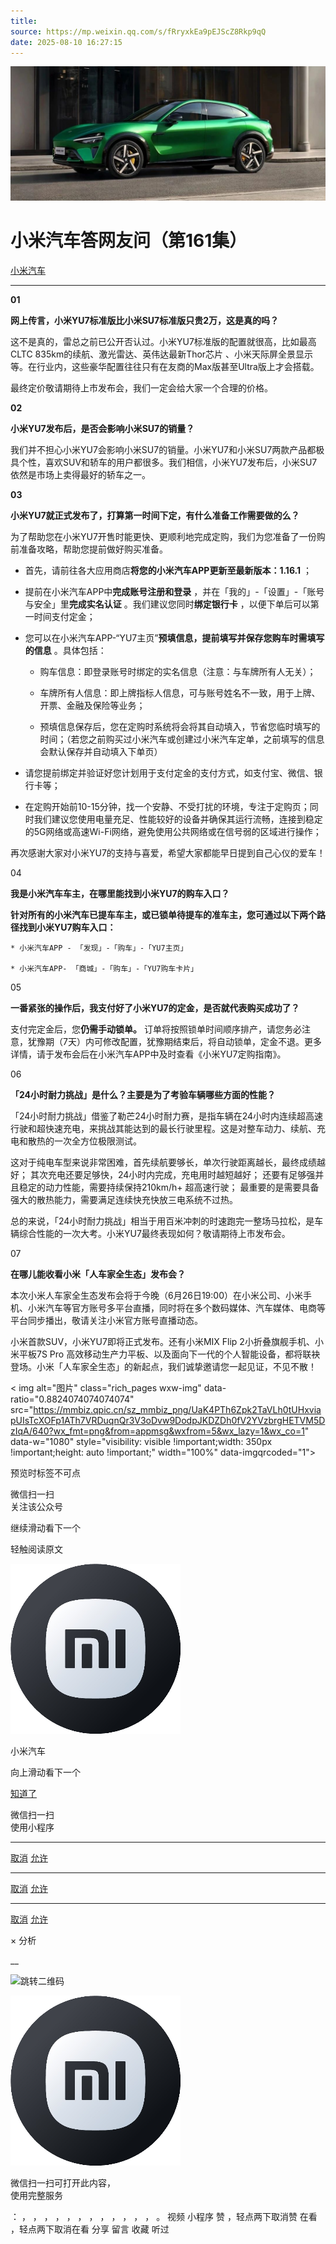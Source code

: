 ```yaml
---
title: 
source: https://mp.weixin.qq.com/s/fRryxkEa9pEJScZ8Rkp9qQ
date: 2025-08-10 16:27:15
---
```


![cover_image](images/img_d4aaa0d0.jpg)


#  小米汽车答网友问（第161集）


[ 小米汽车 ](<javascript:void\(0\);>)

______

**01**

**网上传言，小米YU7标准版比小米****SU7****标准版只贵2万，这是真的吗？**

这不是真的，雷总之前已公开否认过。小米YU7标准版的配置就很高，比如最高CLTC 835km的续航、激光雷达、英伟达最新Thor芯片 、小米天际屏全景显示等。在行业内，这些豪华配置往往只有在友商的Max版甚至Ultra版上才会搭载。

最终定价敬请期待上市发布会，我们一定会给大家一个合理的价格。

**02**

**小米YU7发布后，是否会影响小米****SU7****的销量？**

我们并不担心小米YU7会影响小米SU7的销量。小米YU7和小米SU7两款产品都极具个性，喜欢SUV和轿车的用户都很多。我们相信，小米YU7发布后，小米SU7依然是市场上卖得最好的轿车之一。

**03**

**小米YU7就正式发布了，打算第一时间下定，有什么准备工作需要做的么？**

为了帮助您在小米YU7开售时能更快、更顺利地完成定购，我们为您准备了一份购前准备攻略，帮助您提前做好购买准备。

  * 首先，请前往各大应用商店**将您的小米汽车****APP****更新至最新版本：1.16.1** ；

  * 提前在小米汽车APP中**完成账号注册和登录** ，并在「我的」-「设置」-「账号与安全」里**完成实名认证** 。我们建议您同时**绑定银行卡** ，以便下单后可以第一时间支付定金；

  * 您可以在小米汽车APP-“YU7主页”**预填信息，提前填写并保存您购车时需填写的信息** 。具体包括：

      * 购车信息：即登录账号时绑定的实名信息（注意：与车牌所有人无关）；

      * 车牌所有人信息：即上牌指标人信息，可与账号姓名不一致，用于上牌、开票、金融及保险等业务；

      * 预填信息保存后，您在定购时系统将会将其自动填入，节省您临时填写的时间；（若您之前购买过小米汽车或创建过小米汽车定单，之前填写的信息会默认保存并自动填入下单页）

  

  * 请您提前绑定并验证好您计划用于支付定金的支付方式，如支付宝、微信、银行卡等；

  * 在定购开始前10-15分钟，找一个安静、不受打扰的环境，专注于定购页；同时我们建议您使用电量充足、性能较好的设备并确保其运行流畅，连接到稳定的5G网络或高速Wi-Fi网络，避免使用公共网络或在信号弱的区域进行操作；

再次感谢大家对小米YU7的支持与喜爱，希望大家都能早日提到自己心仪的爱车！

04

**我是小米汽车车主，在哪里能找到小米YU7的购车入口？**

**针对所有的小米汽车已提车车主，或已锁单待提车的准车主，您可通过以下两个路径找到小米YU7购车入口：**

    * 小米汽车APP - 「发现」-「购车」-「YU7主页」

    * 小米汽车APP- 「商城」-「购车」-「YU7购车卡片」

05

**一番紧张的操作后，我支付好了小米YU7的定金，是否就代表购买成功了？**

支付完定金后，您**仍需手动****锁单****。** 订单将按照锁单时间顺序排产，请您务必注意，犹豫期（7天）内可修改配置，犹豫期结束后，将自动锁单，定金不退。更多详情，请于发布会后在小米汽车APP中及时查看《小米YU7定购指南》。

06

**「24小时耐力挑战」是什么？主要是为了考验车辆哪些方面的性能？**

「24小时耐力挑战」借鉴了勒芒24小时耐力赛，是指车辆在24小时内连续超高速行驶和超快速充电，来挑战其能达到的最长行驶里程。这是对整车动力、续航、充电和散热的一次全方位极限测试。

这对于纯电车型来说非常困难，首先续航要够长，单次行驶距离越长，最终成绩越好； 其次充电还要足够快，24小时内完成，充电用时越短越好； 还要有足够强并且稳定的动力性能，需要持续保持210km/h+ 超高速行驶； 最重要的是需要具备强大的散热能力，需要满足连续快充快放三电系统不过热。

总的来说，「24小时耐力挑战」相当于用百米冲刺的时速跑完一整场马拉松，是车辆综合性能的一次大考。小米YU7最终表现如何？敬请期待上市发布会。

07

**在哪儿能收看小米「人车家全生态」发布会？**

本次小米人车家全生态发布会将于今晚（6月26日19:00）在小米公司、小米手机、小米汽车等官方账号多平台直播，同时将在多个数码媒体、汽车媒体、电商等平台同步播出，敬请关注小米官方账号直播动态。

小米首款SUV，小米YU7即将正式发布。还有小米MIX Flip 2小折叠旗舰手机、小米平板7S Pro 高效移动生产力平板、以及面向下一代的个人智能设备，都将联袂登场。小米「人车家全生态」的新起点，我们诚挚邀请您一起见证，不见不散！

  

  

< img alt="图片" class="rich_pages wxw-img" data-ratio="0.8824074074074074" src="https://mmbiz.qpic.cn/sz_mmbiz_png/UaK4PTh6Zpk2TaVLh0tUHxviapUIsTcXOFp1ATh7VRDuqnQr3V3oDvw9DodpJKDZDh0fV2YVzbrgHETVM5DzIqA/640?wx_fmt=png&from=appmsg&wxfrom=5&wx_lazy=1&wx_co=1" data-w="1080" style="visibility: visible !important;width: 350px !important;height: auto !important;" width="100%" data-imgqrcoded="1">[](<>)

预览时标签不可点

微信扫一扫  
关注该公众号

继续滑动看下一个

轻触阅读原文

![img_97d833da.jpg](images/img_97d833da.jpg)

小米汽车 

向上滑动看下一个

[知道了](<javascript:;>)

微信扫一扫  
使用小程序

****

[取消](<javascript:void\(0\);>) [允许](<javascript:void\(0\);>)

****

[取消](<javascript:void\(0\);>) [允许](<javascript:void\(0\);>)

****

[取消](<javascript:void\(0\);>) [允许](<javascript:void\(0\);>)

× 分析

__

![跳转二维码]()

![作者头像](images/img_97d833da.jpg)

微信扫一扫可打开此内容，  
使用完整服务

： ， ， ， ， ， ， ， ， ， ， ， ， 。 视频 小程序 赞 ，轻点两下取消赞 在看 ，轻点两下取消在看 分享 留言 收藏 听过